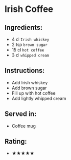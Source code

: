 # Irish Coffee

## Ingredients:
- 4 cl `Irish whiskey`
- 2 tsp `brown sugar`
- 15 cl `hot coffee`
- 3 cl `whipped cream`

## Instructions:
- Add Irish whiskey
- Add brown sugar
- Fill up with hot coffee
- Add lightly whipped cream

## Served in:
- Coffee mug

## Rating:
- ★★★★★